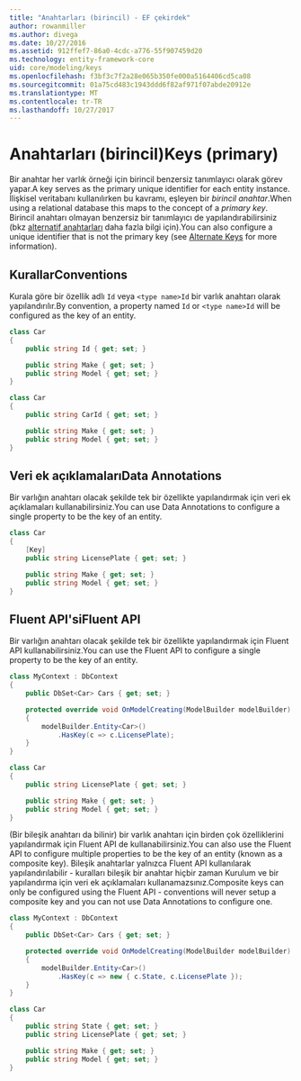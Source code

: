 ```yaml
---
title: "Anahtarları (birincil) - EF çekirdek"
author: rowanmiller
ms.author: divega
ms.date: 10/27/2016
ms.assetid: 912ffef7-86a0-4cdc-a776-55f907459d20
ms.technology: entity-framework-core
uid: core/modeling/keys
ms.openlocfilehash: f3bf3c7f2a28e065b350fe000a5164406cd5ca08
ms.sourcegitcommit: 01a75cd483c1943ddd6f82af971f07abde20912e
ms.translationtype: MT
ms.contentlocale: tr-TR
ms.lasthandoff: 10/27/2017
---
```

# <a name="keys-primary"></a><span data-ttu-id="0b1f1-102">Anahtarları (birincil)</span><span class="sxs-lookup"><span data-stu-id="0b1f1-102">Keys (primary)</span></span>

<span data-ttu-id="0b1f1-103">Bir anahtar her varlık örneği için birincil benzersiz tanımlayıcı olarak görev yapar.</span><span class="sxs-lookup"><span data-stu-id="0b1f1-103">A key serves as the primary unique identifier for each entity instance.</span></span> <span data-ttu-id="0b1f1-104">İlişkisel veritabanı kullanılırken bu kavramı, eşleyen bir *birincil anahtar*.</span><span class="sxs-lookup"><span data-stu-id="0b1f1-104">When using a relational database this maps to the concept of a *primary key*.</span></span> <span data-ttu-id="0b1f1-105">Birincil anahtarı olmayan benzersiz bir tanımlayıcı de yapılandırabilirsiniz (bkz [alternatif anahtarları](alternate-keys.md) daha fazla bilgi için).</span><span class="sxs-lookup"><span data-stu-id="0b1f1-105">You can also configure a unique identifier that is not the primary key (see [Alternate Keys](alternate-keys.md) for more information).</span></span>

## <a name="conventions"></a><span data-ttu-id="0b1f1-106">Kurallar</span><span class="sxs-lookup"><span data-stu-id="0b1f1-106">Conventions</span></span>

<span data-ttu-id="0b1f1-107">Kurala göre bir özellik adlı `Id` veya `<type name>Id` bir varlık anahtarı olarak yapılandırılır.</span><span class="sxs-lookup"><span data-stu-id="0b1f1-107">By convention, a property named `Id` or `<type name>Id` will be configured as the key of an entity.</span></span>

<!-- [!code-csharp[Main](samples/core/Modeling/Conventions/Samples/KeyId.cs?highlight=3)] -->
``` csharp
class Car
{
    public string Id { get; set; }

    public string Make { get; set; }
    public string Model { get; set; }
}
```

<!-- [!code-csharp[Main](samples/core/Modeling/Conventions/Samples/KeyTypeNameId.cs?highlight=3)] -->
``` csharp
class Car
{
    public string CarId { get; set; }

    public string Make { get; set; }
    public string Model { get; set; }
}
```

## <a name="data-annotations"></a><span data-ttu-id="0b1f1-108">Veri ek açıklamaları</span><span class="sxs-lookup"><span data-stu-id="0b1f1-108">Data Annotations</span></span>

<span data-ttu-id="0b1f1-109">Bir varlığın anahtarı olacak şekilde tek bir özellikte yapılandırmak için veri ek açıklamaları kullanabilirsiniz.</span><span class="sxs-lookup"><span data-stu-id="0b1f1-109">You can use Data Annotations to configure a single property to be the key of an entity.</span></span>

<!-- [!code-csharp[Main](samples/core/Modeling/DataAnnotations/Samples/KeySingle.cs?highlight=3,4)] -->
``` csharp
class Car
{
    [Key]
    public string LicensePlate { get; set; }

    public string Make { get; set; }
    public string Model { get; set; }
}
```

## <a name="fluent-api"></a><span data-ttu-id="0b1f1-110">Fluent API'si</span><span class="sxs-lookup"><span data-stu-id="0b1f1-110">Fluent API</span></span>

<span data-ttu-id="0b1f1-111">Bir varlığın anahtarı olacak şekilde tek bir özellikte yapılandırmak için Fluent API kullanabilirsiniz.</span><span class="sxs-lookup"><span data-stu-id="0b1f1-111">You can use the Fluent API to configure a single property to be the key of an entity.</span></span>

<!-- [!code-csharp[Main](samples/core/Modeling/FluentAPI/Samples/KeySingle.cs?highlight=7,8)] -->
``` csharp
class MyContext : DbContext
{
    public DbSet<Car> Cars { get; set; }

    protected override void OnModelCreating(ModelBuilder modelBuilder)
    {
        modelBuilder.Entity<Car>()
            .HasKey(c => c.LicensePlate);
    }
}

class Car
{
    public string LicensePlate { get; set; }

    public string Make { get; set; }
    public string Model { get; set; }
}
```

<span data-ttu-id="0b1f1-112">(Bir bileşik anahtarı da bilinir) bir varlık anahtarı için birden çok özelliklerini yapılandırmak için Fluent API de kullanabilirsiniz.</span><span class="sxs-lookup"><span data-stu-id="0b1f1-112">You can also use the Fluent API to configure multiple properties to be the key of an entity (known as a composite key).</span></span> <span data-ttu-id="0b1f1-113">Bileşik anahtarlar yalnızca Fluent API kullanılarak yapılandırılabilir - kuralları bileşik bir anahtar hiçbir zaman Kurulum ve bir yapılandırma için veri ek açıklamaları kullanamazsınız.</span><span class="sxs-lookup"><span data-stu-id="0b1f1-113">Composite keys can only be configured using the Fluent API - conventions will never setup a composite key and you can not use Data Annotations to configure one.</span></span>

<!-- [!code-csharp[Main](samples/core/Modeling/FluentAPI/Samples/KeyComposite.cs?highlight=7,8)] -->
``` csharp
class MyContext : DbContext
{
    public DbSet<Car> Cars { get; set; }

    protected override void OnModelCreating(ModelBuilder modelBuilder)
    {
        modelBuilder.Entity<Car>()
            .HasKey(c => new { c.State, c.LicensePlate });
    }
}

class Car
{
    public string State { get; set; }
    public string LicensePlate { get; set; }

    public string Make { get; set; }
    public string Model { get; set; }
}
```
